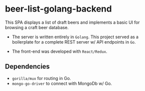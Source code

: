 # beer-list-golang-backend

This SPA displays a list of draft beers and implements a basic UI for browsing a craft beer database.  

* The server is written entirely in `Golang`.  This project served as a boilerplate for a complete REST server w/ API endpoints in `Go`.

* The front-end was developed with `React/Redux`. 

## Dependencies

* `gorilla/mux` for routing in Go.
* `mongo-go-driver` to connect with MongoDb w/ Go.